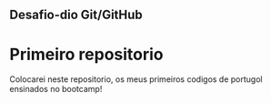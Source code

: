 ## Desafio-dio Git/GitHub

# Primeiro repositorio 

Colocarei neste repositorio, os meus primeiros codigos de portugol ensinados no bootcamp!
